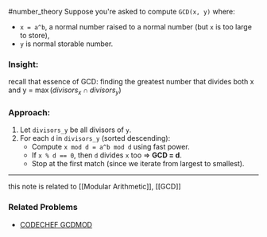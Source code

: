 #number_theory 
Suppose you're asked to compute `GCD(x, y)` where:
- `x = a^b`, a normal number raised to a normal number (but `x` is too large to store),
- `y` is normal storable number.

### Insight:
recall that essence of GCD: finding the greatest number that divides both x and y = $\max{(divisors_x \cap divisors_y)}$

### Approach:

1. Let `divisors_y` be all divisors of `y`.
2. For each `d` in `divisors_y` (sorted descending):
    - Compute `x mod d = a^b mod d` using fast power.
    - If `x % d == 0`, then `d` divides `x` too ⇒ **GCD = d**.
    - Stop at the first match (since we iterate from largest to smallest).

---

this note is related to [[Modular Arithmetic]], [[GCD]]
### Related Problems

- [CODECHEF GCDMOD](https://www.codechef.com/problems/GCDMOD)